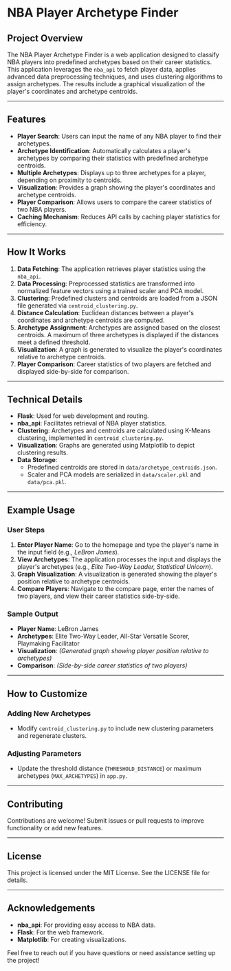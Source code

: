 # NBA Player Archetype Finder

## Project Overview
The NBA Player Archetype Finder is a web application designed to classify NBA players into predefined archetypes based on their career statistics. This application leverages the `nba_api` to fetch player data, applies advanced data preprocessing techniques, and uses clustering algorithms to assign archetypes. The results include a graphical visualization of the player's coordinates and archetype centroids.

---

## Features
- **Player Search**: Users can input the name of any NBA player to find their archetypes.
- **Archetype Identification**: Automatically calculates a player's archetypes by comparing their statistics with predefined archetype centroids.
- **Multiple Archetypes**: Displays up to three archetypes for a player, depending on proximity to centroids.
- **Visualization**: Provides a graph showing the player's coordinates and archetype centroids.
- **Player Comparison**: Allows users to compare the career statistics of two NBA players.
- **Caching Mechanism**: Reduces API calls by caching player statistics for efficiency.

---

## How It Works
1. **Data Fetching**: The application retrieves player statistics using the `nba_api`.
2. **Data Processing**: Preprocessed statistics are transformed into normalized feature vectors using a trained scaler and PCA model.
3. **Clustering**: Predefined clusters and centroids are loaded from a JSON file generated via `centroid_clustering.py`.
4. **Distance Calculation**: Euclidean distances between a player's coordinates and archetype centroids are computed.
5. **Archetype Assignment**: Archetypes are assigned based on the closest centroids. A maximum of three archetypes is displayed if the distances meet a defined threshold.
6. **Visualization**: A graph is generated to visualize the player's coordinates relative to archetype centroids.
7. **Player Comparison**: Career statistics of two players are fetched and displayed side-by-side for comparison.

---

## Technical Details
- **Flask**: Used for web development and routing.
- **nba_api**: Facilitates retrieval of NBA player statistics.
- **Clustering**: Archetypes and centroids are calculated using K-Means clustering, implemented in `centroid_clustering.py`.
- **Visualization**: Graphs are generated using Matplotlib to depict clustering results.
- **Data Storage**:
  - Predefined centroids are stored in `data/archetype_centroids.json`.
  - Scaler and PCA models are serialized in `data/scaler.pkl` and `data/pca.pkl`.

---

## Example Usage

### User Steps
1. **Enter Player Name**: Go to the homepage and type the player's name in the input field (e.g., *LeBron James*).
2. **View Archetypes**: The application processes the input and displays the player's archetypes (e.g., *Elite Two-Way Leader, Statistical Unicorn*).
3. **Graph Visualization**: A visualization is generated showing the player's position relative to archetype centroids.
4. **Compare Players**: Navigate to the compare page, enter the names of two players, and view their career statistics side-by-side.

### Sample Output
- **Player Name**: LeBron James  
- **Archetypes**: Elite Two-Way Leader, All-Star Versatile Scorer, Playmaking Facilitator  
- **Visualization**: *(Generated graph showing player position relative to archetypes)*
- **Comparison**: *(Side-by-side career statistics of two players)*

---

## How to Customize

### Adding New Archetypes
- Modify `centroid_clustering.py` to include new clustering parameters and regenerate clusters.

### Adjusting Parameters
- Update the threshold distance (`THRESHOLD_DISTANCE`) or maximum archetypes (`MAX_ARCHETYPES`) in `app.py`.

---

## Contributing
Contributions are welcome! Submit issues or pull requests to improve functionality or add new features.

---

## License
This project is licensed under the MIT License. See the LICENSE file for details.

---

## Acknowledgements
- **nba_api**: For providing easy access to NBA data.
- **Flask**: For the web framework.
- **Matplotlib**: For creating visualizations.

Feel free to reach out if you have questions or need assistance setting up the project!
